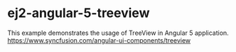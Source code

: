 # ej2-angular-5-treeview
This example demonstrates the usage of TreeView in Angular 5 application. https://www.syncfusion.com/angular-ui-components/treeview 
